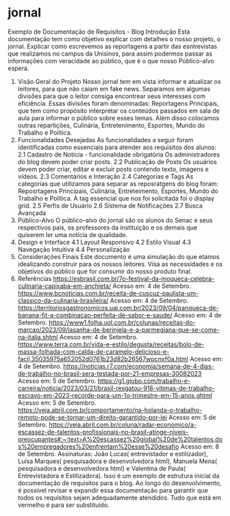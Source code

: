 # jornal

Exemplo de Documentação de Requisitos - Blog
Introdução
Esta documentação tem como objetivo explicar com detalhes o nosso projeto, o jornal. Explicar como escrevemos as reportagens a partir das esntrevistas que realizamos no campus da Unisinos, para assim podermos passar as informações com veracidade ao público, que é o que nosso Público-alvo espera.
1. Visão Geral do Projeto
Nosso jornal tem em vista informar e atualizar os leitores, para que não caiam em fake news. Separamos em algumas divisões para que o leitor consiga encontrear seus interesses com eficiência. Essas divisões foram denominadas: Reportagens Principais, que tem como propósito interpretar os conteúdos passados em sala de aula para informar o público sobre esses temas. Além disso colocamos outras repartições, Culinária, Entretenimento, Esportes, Mundo do Trabalho e Política.
2. Funcionalidades Desejadas
As funcionalidades a seguir foram identificadas como essenciais para atender aos requisitos
dos alunos:
2.1 Cadastro de Notícia - funcionalidade obrigatória
Os administradores do blog devem poder criar posts.
2.2 Publicação de Posts
Os usuários devem poder criar, editar e excluir posts contendo texto, imagens e vídeos.
2.3 Comentários e Interação
2.4 Categorias e Tags
As categorias que utilizamos para separar as reposratgens do blog foram: Reposrtagens Principais, Culinária, Entreteimento, Esportes, Mundo do Trabalho e Política. A tag essencial que nos foi solicitada foi o display grid.
2.5 Perfis de Usuário
2.6 Sistema de Notificações
2.7 Busca Avançada
3. Público-Alvo
O público-alvo do jornal são os alunos do Senac e seus respectivos pais, os professores da instituição e os demais que quiserem ler uma notícia de qualidade.
4. Design e Interface
4.1 Layout Responsivo
4.2 Estilo Visual
4.3 Navegação Intuitiva
4.4 Personalização
5. Considerações Finais
Este documento é uma simulação do que etamos idealizando construir para os nossos leitores. Visa as necessidades e os objetivos do público que for consumir do nosso produto final.
6. Referências
https://esbrasil.com.br/7o-festival-da-moqueca-celebra-culinaria-capixaba-em-anchieta/ Acesso em: 4 de Setembro.
https://www.bcnoticias.com.br/receita-de-cuscuz-paulista-um-classico-da-culinaria-brasileira/ Acesso em: 4 de Setembro.
https://territoriosgastronomicos.uai.com.br/2023/09/04/panqueca-de-banana-fit-a-combinacao-perfeita-de-sabor-e-saude/ Acesso em: 4 de Setembro.
https://www1.folha.uol.com.br/colunas/receitas-do-marcao/2023/09/lasanha-de-berinjela-e-a-parmegiana-que-se-come-na-italia.shtml Acesso em: 4 de Setembro.
https://www.terra.com.br/vida-e-estilo/degusta/receitas/bolo-de-massa-folhada-com-calda-de-caramelo-delicioso-e-facil,35035975a652052d0761b23d82b26567wpcnxf0a.html Acesso em: 4 de Setembro.
https://noticias.r7.com/economia/semana-de-4-dias-de-trabalho-no-brasil-sera-testada-por-21-empresas-30082023 Acesso em: 5 de Setembro.
https://g1.globo.com/trabalho-e-carreira/noticia/2023/03/21/brasil-resgatou-918-vitimas-de-trabalho-escravo-em-2023-recorde-para-um-1o-trimestre-em-15-anos.ghtml Acesso em: 5 de Setembro.
https://veja.abril.com.br/comportamento/na-holanda-o-trabalho-remoto-pode-se-tornar-um-direito-garantido-por-lei Acesso em: 5 de Setembro.
https://veja.abril.com.br/coluna/radar-economico/a-escassez-de-talentos-profissionais-no-brasil-atinge-niveis-preocupantes#:~:text=A%20escassez%20global%20de%20talentos,dos%20empregadores%20enfrentam%20esse%20desafio Acesso em: 8 de Setembro.
Assinaturas:
João Lucas( entrevistador e estilizador), Luísa Marques( pesquisadora e desenvolvedora html), Manuela Mena( pesquisadora e desenvolvedora html) e Valentina de Paula( Entrevistadora e Estilizadora).
Isso é um exemplo de estrutura inicial da documentação de requisitos para o blog. Ao
longo do desenvolvimento, é possível revisar e expandir essa documentação para
garantir que todos os requisitos sejam adequadamente atendidos.
Tudo que está em vermelho é para ser substituído.
